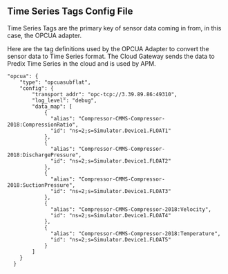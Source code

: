 ## Time Series Tags Config File

Time Series Tags are the primary key of sensor data coming in from, in this case, the OPCUA adapter.  

Here are the tag definitions used by the OPCUA Adapter to convert the sensor data to Time Series format.  The Cloud Gateway sends the data to Predix Time Series in the cloud and is used by APM.

    "opcua": {
        "type": "opcuasubflat",
        "config": {
            "transport_addr": "opc-tcp://3.39.89.86:49310",
            "log_level": "debug",
            "data_map": [
                {
                  "alias": "Compressor-CMMS-Compressor-2018:CompressionRatio",
                  "id": "ns=2;s=Simulator.Device1.FLOAT1"
                },
                {
                  "alias": "Compressor-CMMS-Compressor-2018:DischargePressure",
                  "id": "ns=2;s=Simulator.Device1.FLOAT2"
                },
                {
                  "alias": "Compressor-CMMS-Compressor-2018:SuctionPressure",
                  "id": "ns=2;s=Simulator.Device1.FLOAT3"
                },
                {
                  "alias": "Compressor-CMMS-Compressor-2018:Velocity",
                  "id": "ns=2;s=Simulator.Device1.FLOAT4"
                },
                {
                  "alias": "Compressor-CMMS-Compressor-2018:Temperature",
                  "id": "ns=2;s=Simulator.Device1.FLOAT5"
                }
            ]
        }
      }
